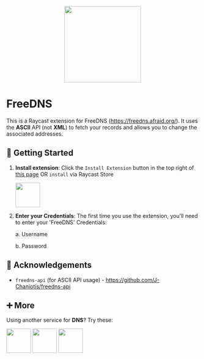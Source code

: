 <p align="center">
    <img src="./assets/extension-icon.png" width="200" height="200" />
</p>

# FreeDNS

This is a Raycast extension for FreeDNS (https://freedns.afraid.org/). It uses the **ASCII** API (not **XML**) to fetch your records and allows you to change the associated addresses.

## 🚀 Getting Started

1. **Install extension**: Click the `Install Extension` button in the top right of [this page](https://www.raycast.com/xmok/freedns) OR `install` via Raycast Store

    <a title="Install freedns Raycast Extension" href="https://www.raycast.com/xmok/freedns"><img src="https://www.raycast.com/xmok/freedns/install_button@2x.png?v=1.1" height="64" alt="" style="height: 64px;"></a>

2. **Enter your Credentials**: The first time you use the extension, you'll need to enter your 'FreeDNS' Credentials:

    a. Username
    
    b. Password

## 🙏 Acknowledgements

- `freedns-api` (for ASCII API usage) - https://github.com/J-Chaniotis/freedns-api

## ➕ More

Using another service for **DNS**? Try these:

<a title="Install oci Raycast Extension" href="https://www.raycast.com/xmok/oci"><img src="https://www.raycast.com/xmok/oci/install_button@2x.png?v=1.1" height="64" alt="" style="height: 64px;"></a>
<a title="Install ovhcloud Raycast Extension" href="https://www.raycast.com/xmok/ovhcloud"><img src="https://www.raycast.com/xmok/ovhcloud/install_button@2x.png?v=1.1" height="64" alt="" style="height: 64px;"></a>
<a title="Install porkbun Raycast Extension" href="https://www.raycast.com/xmok/porkbun"><img src="https://www.raycast.com/xmok/porkbun/install_button@2x.png?v=1.1" height="64" alt="" style="height: 64px;"></a>
